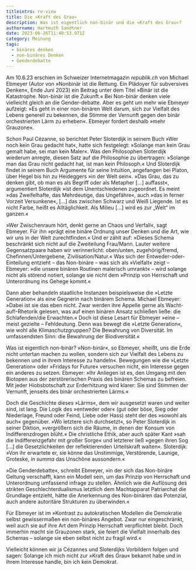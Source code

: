 ```yaml
---
titleintro: re-view
title: Die »Kraft des Grau«
description: Was ist eigentlich non-binär und die »Kraft des Grau«?
authorname: Hartmuth Sandtner
date: 2023-06-26T11:40:53.971Z
category: Meinung
tags:
  - binäres denken
  - non-binäres Denken
  - Genderdebatte
---
```



Am 10.6.23 erschien im Schweizer Internetmagazin *republik.ch* von Michael Ebmeyer (Autor von »Nonbinär ist die Rettung. Ein Plädoyer für subversives Denken«, Ende Juni 2023) ein Beitrag unter dem Titel »Binär ist die Katastrophe. Non-binär ist die Zukunft.« Bei Non-binär denken viele vielleicht gleich an die Gender-debatte. Aber es geht um mehr wie Ebmeyer aufzeigt: »Es geht in einer non-binären Welt darum, sich zur Vielfalt des Lebens generell zu bekennen, die Stimme der Vernunft gegen den binär orchestrierten Lärm zu erheben«. Ebmeyer fordert deshalb »mehr Grauzone«. 

Schon Paul Cézanne, so berichtet Peter Sloterdijk in seinem Buch »Wer noch kein Grau gedacht hat«, hatte sich festgelegt: »Solange man kein Grau gemalt habe, sei man kein Maler«. Was den Philosophen Sloterdijk wiederum anregte, diesen Satz auf die Philosophie zu übertragen: »Solange man das Grau nicht gedacht hat, ist man kein Philosoph.« Und Sloterdijk findet in seinem Buch Argumente für seine Intuition, angefangen bei Platon, über Hegel bis hin zu Heideggers »in der Welt sein«. »Das Grau, das zu denken gibt, ob man es als Begriff oder als Metapher \[...] auffasst«, argumentiert Sloterdijk »ist dem Unentschiedenen zugeordnet. Es meint »das Zweifelhafte, das Mehrdeutige, das Ungefähre«, auch »das in ferner Vorzeit Versunkene«, \[...] das zwischen Schwarz und Weiß Liegende. Ist es nicht Farbe, heißt es Alltäglichkeit. Als Milieu \[...] wird es zur „Welt“ im ganzen.« 

»Wer Zwischenraum hört, denkt gerne an Chaos und Verfall«, sagt Ebmeyer. Für ihn »prägt eine binäre Ordnung unser Denken und die Art, wie wir uns in der Welt zurechtfinden.« Und er zählt auf: »Dieses Schema beschränkt sich nicht auf die Zweiteilung Frau/Mann. Lauter weitere Gegensatzpaare haben wir verinnerlicht: oben/unten, zugehörig/fremd, Chefinnen/Untergebene, Zivilisation/Natur.« Was sich der Entweder-oder-Einteilung entzieht – das Non-binäre – was sich als »Vielfalt« zeigt – Ebmeyer: »die unsere binären Routinen malerisch umrankt« – wird solange nicht als störend notiert, solange sie nicht dem »Prinzip von Herrschaft und Unterordnung ins Gehege kommt.«

Dann aber behandeln staatliche Instanzen beispielsweise die »Letzte Generation« als eine Gegnerin nach binärem Schema. Michael Ebmeyer: »Dabei ist sie das eben nicht. Zwar werden ihre Appelle gerne als Wacht-auf!-Rhetorik gelesen, was auf einen binären Ansatz schließen ließe: die Schlafenden/die Erwachten.« Doch ist diese Lesart für Ebmeyer »eine – meist gezielte – Fehldeutung. Denn was bewegt die »Letzte Generation«, wie wohl alle Klimaschutzgruppen? Die Bewahrung von Diversität. Im umfassendsten Sinn: die Bewahrung der Biodiversität.«

Was ist eigentlich non-binär? »Non-binär«, so Ebmeyer, »heißt, uns die Erde nicht untertan machen zu wollen, sondern sich zur Vielfalt des Lebens zu bekennen und in ihrem Interesse zu handeln«. Bewegungen wie die »Letzte Generation« oder »Fridays for Future« versuchen nicht, ein Interesse gegen ein anderes zu setzen. Ebmeyer: »Ihr Anliegen ist es, den Umgang mit den Biotopen aus der zerstörerischen Praxis des binären Schemas zu befreien. Mit jeder Hiobsbotschaft zur Erderhitzung wird klarer: Sie sind Stimmen der Vernunft, jenseits des binär orchestrierten Lärms.«

Doch die Geschichte dieses »Lärms«, dem wir ausgesetzt waren und weiter sind, ist lang. Die Logik des »entweder oder« (gut oder böse, Sieg oder Niederlage, Freund oder Feind, Liebe oder Hass) steht der des »sowohl als auch« gegenüber. »Wo letztere sich durchsetzt«, so Peter Sloterdijk in seiner Diktion, »vergrößern sich die Räume, in denen der Konsum von Indifferenzdrogen blüht.« Die christliche Ethik, aber auch später Kant »sah die Indifferenzgefahr mit großer Sorge« und letzterer ließ »gegen ihren Sog \[...] die Gesetzlichkeiten der reflektierenden Urteilskraft walten«. Sloterdijk: »Von ihr erwartete er, sie könne das Unstimmige, Verstörende, Launige, Groteske, *in summa* das Unschöne aussondern.«

»Die Genderdebatte«, schreibt Ebmeyer, »in der sich das Non-binäre Geltung verschafft, kann ein Modell sein, um das Prinzip von Herrschaft und Unterordnung umfassend infrage zu stellen. Ähnlich wie die Auflösung des strikten Geschlechterdualismus letztlich dem Machtapparat Patriarchat die Grundlage entzieht, hätte die Anerkennung des Non-binären das Potenzial, auch andere autoritäre Strukturen zu überwinden.« 

Für Ebmeyer ist im »Kontrast zu autokratischen Modellen die Demokratie selbst gewissermaßen ein non-binäres Angebot. Zwar nur eingeschränkt, weil auch sie auf ihre Art dem Prinzip Herrschaft verpflichtet bleibt. Doch immerhin macht sie Grauzonen stark, sie feiert die Vielfalt innerhalb des Schemas – solange sie eben selbst nicht zu fragil wird.«

Vielleicht können wir ja Cézannes und Sloterdijks Vorbildern folgen und sagen: Solange ich mich nicht zur »Kraft des Grau« bekannt habe und in ihrem Interesse handle, bin ich kein Demokrat.
